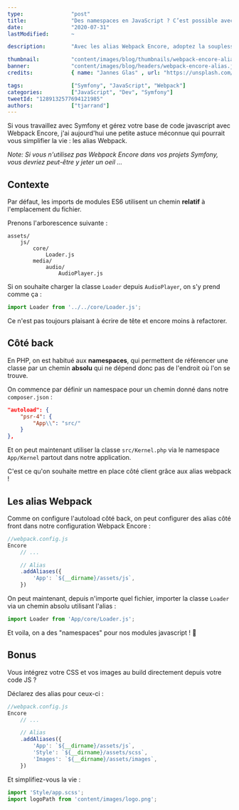 ```yaml
---
type:               "post"
title:              "Des namespaces en JavaScript ? C’est possible avec les alias Webpack Encore !"
date:               "2020-07-31"
lastModified:       ~

description:        "Avec les alias Webpack Encore, adoptez la souplesse des namespaces PHP dans vos modules JavaScript avec des chemins absolus pour un code plus lisible et plus facile à refactorer."

thumbnail:          "content/images/blog/thumbnails/webpack-encore-alias.jpg"
banner:             "content/images/blog/headers/webpack-encore-alias.jpg"
credits:            { name: "Jannes Glas" , url: "https://unsplash.com/@jannesglas" }

tags:               ["Symfony", "JavaScript", "Webpack"]
categories:         ["JavaScript", "Dev", "Symfony"]
tweetId: "1289132577694121985"
authors:            ["tjarrand"]
---
```


Si vous travaillez avec Symfony et gérez votre base de code javascript avec Webpack Encore, j'ai aujourd'hui une petite astuce méconnue qui pourrait vous simplifier la vie : les alias Webpack.

<!--more-->

_Note: Si vous n'utilisez pas Webpack Encore dans vos projets Symfony, vous devriez peut-être y jeter un oeil ..._

## Contexte

Par défaut, les imports de modules ES6 utilisent un chemin __relatif__ à l'emplacement du fichier.

Prenons l'arborescence suivante :

```
assets/
    js/
        core/
            Loader.js
        media/
            audio/
                AudioPlayer.js
```

Si on souhaite charger la classe `Loader` depuis `AudioPlayer`, on s'y prend comme ça :

```javascript
import Loader from '../../core/Loader.js';
```

Ce n'est pas toujours plaisant à écrire de tête et encore moins à refactorer.

## Côté back

En PHP, on est habitué aux __namespaces__, qui permettent de référencer une classe par un chemin __absolu__ qui ne dépend donc pas de l'endroit où l'on se trouve.

On commence par définir un namespace pour un chemin donné dans notre `composer.json` :

```json
"autoload": {
    "psr-4": {
        "App\\": "src/"
    }
},
```

Et on peut maintenant utiliser la classe `src/Kernel.php` via le namespace `App/Kernel` partout dans notre application.

C'est ce qu'on souhaite mettre en place côté client grâce aux alias webpack !

## Les alias Webpack

Comme on configure l'autoload côté back, on peut configurer des alias côté front dans notre configuration Webpack Encore :

```javascript
//webpack.config.js
Encore
    // ...

    // Alias
    .addAliases({
        'App': `${__dirname}/assets/js`,
    })
```

On peut maintenant, depuis n'importe quel fichier, importer la classe `Loader` via un chemin absolu utilisant l'alias :

```javascript
import Loader from 'App/core/Loader.js';
```

Et voila, on a des "namespaces" pour nos modules javascript ! 🎉

## Bonus

Vous intégrez votre CSS et vos images au build directement depuis votre code JS ?

Déclarez des alias pour ceux-ci :

```javascript
//webpack.config.js
Encore
    // ...

    // Alias
    .addAliases({
        'App': `${__dirname}/assets/js`,
        'Style': `${__dirname}/assets/scss`,
        'Images': `${__dirname}/assets/images`,
    })
```

Et simplifiez-vous la vie :

```javascript
import 'Style/app.scss';
import logoPath from 'content/images/logo.png';
```

